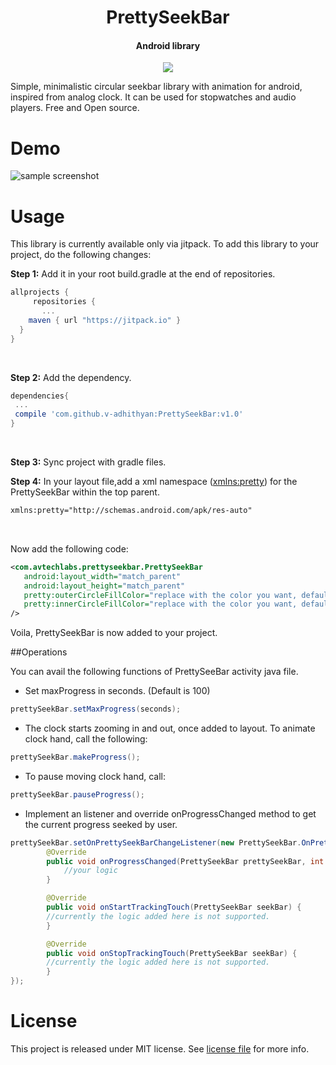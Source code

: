 <h1 align="center">PrettySeekBar</h1>
<h4 align="center"r>Android library</h4>

<p align="center">
<a target="_blank" href="https://jitpack.io/#v-adhithyan/PrettySeekBar"><img src="https://jitpack.io/v/v-adhithyan/PrettySeekBar.svg"/></a>
 </p>



Simple, minimalistic circular seekbar library with animation for android, inspired from analog clock. It can be used for stopwatches and audio players. Free and Open source.

# Demo

![sample screenshot](https://raw.githubusercontent.com/v-adhithyan/PrettySeekBar/master/screen-capture/demo.gif)

# Usage
This library is currently available only via jitpack. To add this library to your project, do the following changes: <br>

<b>Step 1:</b> Add it in your root build.gradle at the end of repositories.
```groovy
allprojects {
	 repositories {
	   ...
    maven { url "https://jitpack.io" }
  }
}
```
<br>

<b>Step 2:</b> Add the dependency.
```groovy
dependencies{
 ...
 compile 'com.github.v-adhithyan:PrettySeekBar:v1.0'
}
```
<br>

<b>Step 3:</b> Sync project with gradle files. <br>

<b>Step 4:</b> In your layout file,add a xml namespace (<xmlns:pretty>) for the PrettySeekBar within the top parent. <br>
  ```xml
xmlns:pretty="http://schemas.android.com/apk/res-auto"
  ```
  <br>

  Now add the following code:
  ```xml
<com.avtechlabs.prettyseekbar.PrettySeekBar
     android:layout_width="match_parent"
     android:layout_height="match_parent"
     pretty:outerCircleFillColor="replace with the color you want, default is black"
     pretty:innerCircleFillColor="replace with the color you want, default is white"
/>
  ```
Voila, PrettySeekBar is now added to your project.

##Operations

You can avail the following functions of PrettySeeBar activity java file.

* Set maxProgress in seconds. (Default is 100)
```java
prettySeekBar.setMaxProgress(seconds);
```

* The clock starts zooming in and out, once added to layout. To animate clock hand, call the following:
```java
prettySeekBar.makeProgress();
```

* To pause moving clock hand, call:
```java
prettySeekBar.pauseProgress();
```

* Implement an listener and override onProgressChanged method to get the current progress seeked by user.
```java
prettySeekBar.setOnPrettySeekBarChangeListener(new PrettySeekBar.OnPrettySeekBarChangeListener() {
        @Override
        public void onProgressChanged(PrettySeekBar prettySeekBar, int progress, boolean touched) {
            //your logic
        }

        @Override
        public void onStartTrackingTouch(PrettySeekBar seekBar) {
		//currently the logic added here is not supported.
        }

        @Override
        public void onStopTrackingTouch(PrettySeekBar seekBar) {
		//currently the logic added here is not supported.
        }
});
```

# License

This project is released under MIT license. See [license file](https://github.com/v-adhithyan/PrettySeekBar/blob/master/LICENSE.md) for more info.
